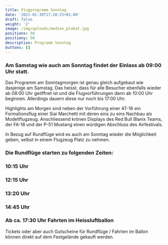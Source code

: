 ```yaml
---
title: Flugprogramm Sonntag
date: '2021-01-30T17:20:25+01:00'
draft: false
weight: '2'
image: /img/uploads/medien_plakat.jpg
positionx: 50
positiony: 50
description: Programm Sonntag
buttons: []
---
```

### Am Samstag wie auch am Sonntag findet der Einlass ab 09:00 Uhr statt. 

Das Programm am Sonntagmorgen ist genau gleich aufgebaut wie dasjenige am Samstag.
Das heisst, dass für alle Besucher ebenfalls wieder ab 08:00 Uhr geöffnet ist und die Flugvorführungen dann ab 10:00 Uhr beginnen. Allerdings dauern diese nur noch bis 17:00 Uhr.

Highlights am Morgen sind neben der Vorführung einer AT-16 ein Formationsflug einer Siai Marchetti mit deren eins zu eins Nachbau als Modellflugzeug. Anschliessend krönen Displays des Red Bull Blanix Teams, der FA-18 und der P-51 Mustang einen würdigen Abschluss des Airfestivals.

In Bezug auf Rundflüge wird es auch am Sonntag wieder die Möglichkeit geben, selbst in einem Flugzeug Platz zu nehmen.

### Die Rundflüge starten zu folgenden Zeiten:

### 10:15 Uhr

### 12:15 Uhr

### 13:20 Uhr

### 14:45 Uhr

### Ab ca. 17:30 Uhr Fahrten im Heissluftballon

Tickets oder aber auch Gutscheine für Rundflüge / Fahrten im Ballon können direkt auf dem
Festgelände gekauft werden.
